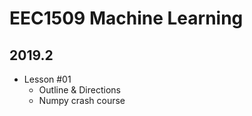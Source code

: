 # EEC1509 Machine Learning 
## 2019.2

- Lesson #01
  - Outline & Directions
  - Numpy crash course
